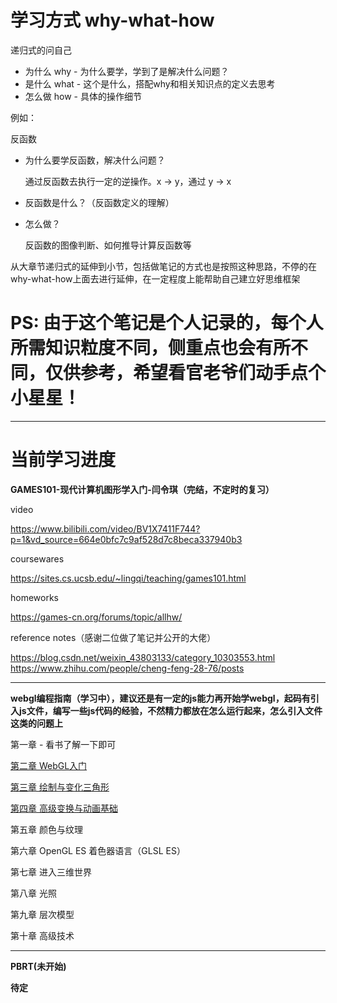 
# 学习方式 why-what-how

递归式的问自己
- 为什么 why - 为什么要学，学到了是解决什么问题？
- 是什么 what - 这个是什么，搭配why和相关知识点的定义去思考
- 怎么做 how - 具体的操作细节

例如：

反函数
- 为什么要学反函数，解决什么问题？ 

    通过反函数去执行一定的逆操作。x -> y，通过 y -> x

- 反函数是什么？（反函数定义的理解）

- 怎么做？

    反函数的图像判断、如何推导计算反函数等


从大章节递归式的延伸到小节，包括做笔记的方式也是按照这种思路，不停的在why-what-how上面去进行延伸，在一定程度上能帮助自己建立好思维框架


# PS: 由于这个笔记是个人记录的，每个人所需知识粒度不同，侧重点也会有所不同，仅供参考，希望看官老爷们动手点个小星星！

---------------------

# 当前学习进度
**GAMES101-现代计算机图形学入门-闫令琪（完结，不定时的复习）**

video 

https://www.bilibili.com/video/BV1X7411F744?p=1&vd_source=664e0bfc7c9af528d7c8beca337940b3

coursewares

https://sites.cs.ucsb.edu/~lingqi/teaching/games101.html

homeworks

https://games-cn.org/forums/topic/allhw/

reference notes（感谢二位做了笔记并公开的大佬）

https://blog.csdn.net/weixin_43803133/category_10303553.html
https://www.zhihu.com/people/cheng-feng-28-76/posts

-----------------------------

**webgl编程指南（学习中），建议还是有一定的js能力再开始学webgl，起码有引入js文件，编写一些js代码的经验，不然精力都放在怎么运行起来，怎么引入文件这类的问题上**

第一章 - 看书了解一下即可

[第二章 WebGL入门](./chap02/README.md)

[第三章 绘制与变化三角形](./chap03/README.md)

[第四章 高级变换与动画基础](./chap04/README.md)

第五章 颜色与纹理

第六章 OpenGL ES 着色器语言（GLSL ES）

第七章 进入三维世界

第八章 光照

第九章 层次模型

第十章 高级技术

-------------------
**PBRT(未开始)**


**待定**